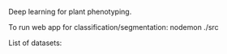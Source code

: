 Deep learning for plant phenotyping.

To run web app for classification/segmentation:
nodemon ./src


List of datasets:









